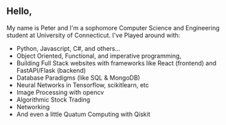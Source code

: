 ## Hello, 

My name is Peter and I'm a sophomore Computer Science and Engineering student at University of Connecticut. I've Played around with:

* Python, Javascript, C#, and others...
* Object Oriented, Functional, and imperative programming,
* Building Full Stack websites with frameworks like React (frontend) and FastAPI/Flask (backend)
* Database Paradigms (like SQL & MongoDB)
* Neural Networks in Tensorflow, scikitlearn, etc
* Image Processing with opencv
* Algorithmic Stock Trading 
* Networking 
* And even a little Quatum Computing with Qiskit





